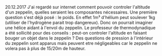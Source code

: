 20.12.2017
J'ai regardé sur internet comment pouvoir controler l'altitude d'un zeppelin, quelles seraient les composantes nécessaires. Une première question s'est déjà posé : le poids. En effet 1m³ d'hélium peut soulever 1kg (utiliser de l'hydrogène parait trop dangereux). Donc on pourrait imaginer une hélice aidant à l'envol du zeppelin. Le professeur de thermodynadique a été sollicité pour des conseils : peut-on controler l'altitude en faisant bouger un objet dans le zeppelin ? Des questions de pression à l'intérieur du zeppelin sont apparus mais peuvent etre négligeables car le zeppelin ne volera pas à plus de 15/20m de hauteur.

